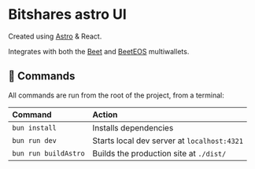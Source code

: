 # Bitshares astro UI

Created using [Astro](https://docs.astro.build) & React.

Integrates with both the [Beet](https://github.com/bitshares/beet) and [BeetEOS](https://github.com/beetapp/beeteos) multiwallets.

## 🧞 Commands

All commands are run from the root of the project, from a terminal:

| Command                   | Action                                           |
| :------------------------ | :----------------------------------------------- |
| `bun install`             | Installs dependencies                            |
| `bun run dev`             | Starts local dev server at `localhost:4321`      |
| `bun run buildAstro`           | Builds the production site at `./dist/`          |
